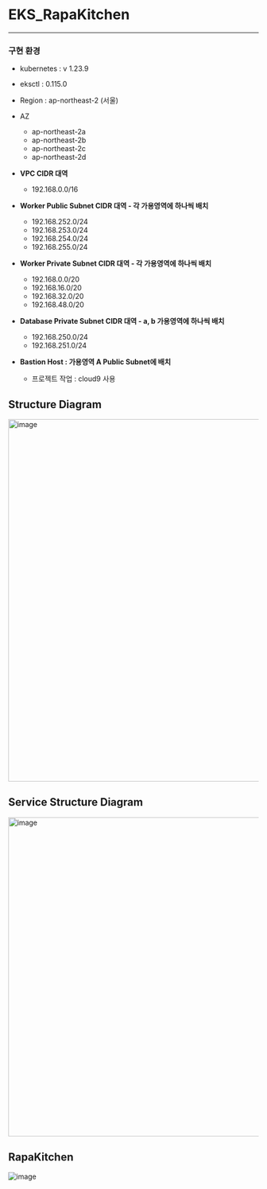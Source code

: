 # EKS_RapaKitchen
---
###  구현 환경
- kubernetes : v 1.23.9
- eksctl : 0.115.0
- Region : ap-northeast-2 (서울)   
- AZ
  - ap-northeast-2a
  - ap-northeast-2b
  - ap-northeast-2c
  - ap-northeast-2d 
  
- **VPC CIDR 대역**
  - 192.168.0.0/16
- **Worker Public Subnet CIDR 대역 - 각 가용영역에 하나씩 배치**
  - 192.168.252.0/24
  - 192.168.253.0/24
  - 192.168.254.0/24
  - 192.168.255.0/24
- **Worker Private Subnet CIDR 대역  - 각 가용영역에 하나씩 배치**
  - 192.168.0.0/20
  - 192.168.16.0/20
  - 192.168.32.0/20
  - 192.168.48.0/20
- **Database Private Subnet CIDR 대역 - a, b 가용영역에 하나씩 배치**
  - 192.168.250.0/24
  - 192.168.251.0/24
- **Bastion Host : 가용영역 A Public Subnet에 배치**
  - 프로젝트 작업 : cloud9 사용   

##  Structure Diagram
<img width="729" alt="image" src="https://user-images.githubusercontent.com/73453283/197961285-8d03ca90-3955-4455-88a0-2748da050c9f.png">

##  Service Structure Diagram
<img width="642" alt="image" src="https://user-images.githubusercontent.com/73453283/197961395-6b88d4de-26f3-4cf5-81c6-dca9e70dc799.png">

## RapaKitchen
![image](https://user-images.githubusercontent.com/73453283/197978101-98d82ab7-6bad-44c2-89a3-20ff44e80879.png)


